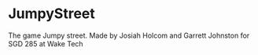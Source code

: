 # JumpyStreet
The game Jumpy street. 
Made by Josiah Holcom and Garrett Johnston for SGD 285 at Wake Tech
